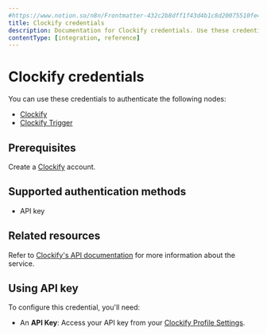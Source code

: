 ```yaml
---
#https://www.notion.so/n8n/Frontmatter-432c2b8dff1f43d4b1c8d20075510fe4
title: Clockify credentials
description: Documentation for Clockify credentials. Use these credentials to authenticate Clockify in n8n, a workflow automation platform.
contentType: [integration, reference]
---
```


# Clockify credentials

You can use these credentials to authenticate the following nodes:

- [Clockify](/integrations/builtin/app-nodes/n8n-nodes-base.clockify.md)
- [Clockify Trigger](/integrations/builtin/trigger-nodes/n8n-nodes-base.clockifytrigger.md)

## Prerequisites

Create a [Clockify](https://www.clockify.com/) account.

## Supported authentication methods

- API key

## Related resources

Refer to [Clockify's API documentation](https://docs.developer.clockify.me/) for more information about the service.

## Using API key

To configure this credential, you'll need:

- An **API Key**: Access your API key from your [Clockify Profile Settings](https://clockify.me/help/users/profile-settings).

